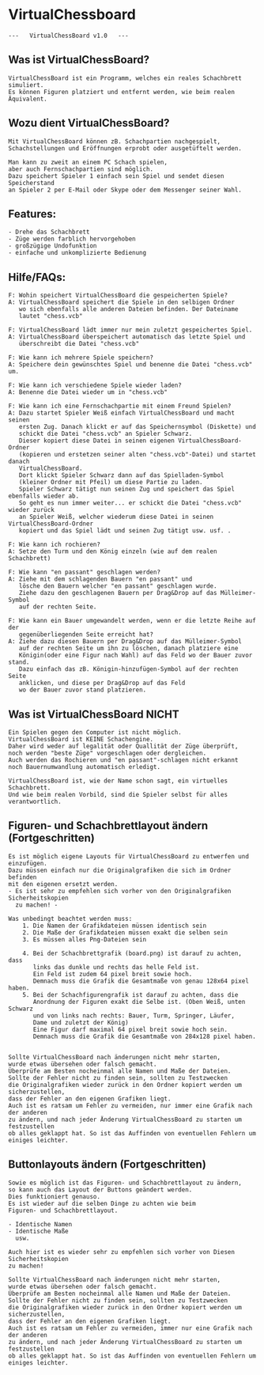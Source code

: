# VirtualChessboard


	---   VirtualChessBoard v1.0   ---


## Was ist VirtualChessBoard?

	VirtualChessBoard ist ein Programm, welches ein reales Schachbrett simuliert.
	Es können Figuren platziert und entfernt werden, wie beim realen Äquivalent.


## Wozu dient VirtualChessBoard?

	Mit VirtualChessBoard können zB. Schachpartien nachgespielt,
	Schachstellungen und Eröffnungen erprobt oder ausgetüftelt werden.

	Man kann zu zweit an einem PC Schach spielen,
	aber auch Fernschachpartien sind möglich.
	Dazu speichert Spieler 1 einfach sein Spiel und sendet diesen Speicherstand
	an Spieler 2 per E-Mail oder Skype oder dem Messenger seiner Wahl.

## Features:
	- Drehe das Schachbrett
	- Züge werden farblich hervorgehoben
	- großzügige Undofunktion
	- einfache und unkomplizierte Bedienung



## Hilfe/FAQs:

	F: Wohin speichert VirtualChessBoard die gespeicherten Spiele?
	A: VirtualChessBoard speichert die Spiele in den selbigen Ordner
	   wo sich ebenfalls alle anderen Dateien befinden. Der Dateiname
	   lautet "chess.vcb"

	F: VirtualChessBoard lädt immer nur mein zuletzt gespeichertes Spiel.
	A: VirtualChessBoard überspeichert automatisch das letzte Spiel und
	   überschreibt die Datei "chess.vcb"

	F: Wie kann ich mehrere Spiele speichern?
	A: Speichere dein gewünschtes Spiel und benenne die Datei "chess.vcb" um.

	F: Wie kann ich verschiedene Spiele wieder laden?
	A: Benenne die Datei wieder um in "chess.vcb"

	F: Wie kann ich eine Fernschachpartie mit einem Freund Spielen?
	A: Dazu startet Spieler Weiß einfach VirtualChessBoard und macht seinen
	   ersten Zug. Danach klickt er auf das Speichernsymbol (Diskette) und
	   schickt die Datei "chess.vcb" an Spieler Schwarz.
	   Dieser kopiert diese Datei in seinen eigenen VirtualChessBoard-Ordner
	   (kopieren und erstetzen seiner alten "chess.vcb"-Datei) und startet danach
	   VirtualChessBoard.
	   Dort klickt Spieler Schwarz dann auf das Spielladen-Symbol 
	   (kleiner Ordner mit Pfeil) um diese Partie zu laden.
	   Spieler Schwarz tätigt nun seinen Zug und speichert das Spiel ebenfalls wieder ab.
	   So geht es nun immer weiter... er schickt die Datei "chess.vcb" wieder zurück
	   an Spieler Weiß, welcher wiederum diese Datei in seinen VirtualChessBoard-Ordner
	   kopiert und das Spiel lädt und seinen Zug tätigt usw. usf. .

	F: Wie kann ich rochieren?
	A: Setze den Turm und den König einzeln (wie auf dem realen Schachbrett)

	F: Wie kann "en passant" geschlagen werden?
	A: Ziehe mit dem schlagenden Bauern "en passant" und
	   lösche den Bauern welcher "en passant" geschlagen wurde.
	   Ziehe dazu den geschlagenen Bauern per Drag&Drop auf das Mülleimer-Symbol
	   auf der rechten Seite.

	F: Wie kann ein Bauer umgewandelt werden, wenn er die letzte Reihe auf der
	   gegenüberliegenden Seite erreicht hat?
	A: Ziehe dazu diesen Bauern per Drag&Drop auf das Mülleimer-Symbol
	   auf der rechten Seite um ihn zu löschen, danach platziere eine
	   Königin(oder eine Figur nach Wahl) auf das Feld wo der Bauer zuvor stand.
	   Dazu einfach das zB. Königin-hinzufügen-Symbol auf der rechten Seite
	   anklicken, und diese per Drag&Drop auf das Feld
	   wo der Bauer zuvor stand platzieren.





## Was ist VirtualChessBoard NICHT
	
	Ein Spielen gegen den Computer ist nicht möglich.
	VirtualChessBoard ist KEINE Schachengine.
	Daher wird weder auf legalität oder Quallität der Züge überprüft,
	noch werden "beste Züge" vorgeschlagen oder dergleichen.
	Auch werden das Rochieren und "en passant"-schlagen nicht erkannt 
	noch Bauernumwandlung automatisch erledigt.

	VirtualChessBoard ist, wie der Name schon sagt, ein virtuelles Schachbrett.
	Und wie beim realen Vorbild, sind die Spieler selbst für alles verantwortlich.






## Figuren- und Schachbrettlayout ändern (Fortgeschritten)

	Es ist möglich eigene Layouts für VirtualChessBoard zu entwerfen und
	einzufügen.
	Dazu müssen einfach nur die Originalgrafiken die sich im Ordner befinden
	mit den eigenen ersetzt werden.
	- Es ist sehr zu empfehlen sich vorher von den Originalgrafiken Sicherheitskopien
	  zu machen! -
	
	Was unbedingt beachtet werden muss:
		1. Die Namen der Grafikdateien müssen identisch sein
		2. Die Maße der Grafikdateien müssen exakt die selben sein
		3. Es müssen alles Png-Dateien sein

		4. Bei der Schachbrettgrafik (board.png) ist darauf zu achten, dass
		   links das dunkle und rechts das helle Feld ist.
		   Ein Feld ist zudem 64 pixel breit sowie hoch.
		   Demnach muss die Grafik die Gesamtmaße von genau 128x64 pixel haben.
		5. Bei der Schachfigurengrafik ist darauf zu achten, dass die
		   Anordnung der Figuren exakt die Selbe ist. (Oben Weiß, unten Schwarz
		   und von links nach rechts: Bauer, Turm, Springer, Läufer,
		   Dame und zuletzt der König)
		   Eine Figur darf maximal 64 pixel breit sowie hoch sein.
		   Demnach muss die Grafik die Gesamtmaße von 284x128 pixel haben.


	Sollte VirtualChessBoard nach änderungen nicht mehr starten,
	wurde etwas übersehen oder falsch gemacht.
	Überprüfe am Besten nocheinmal alle Namen und Maße der Dateien.
	Sollte der Fehler nicht zu finden sein, sollten zu Testzwecken
	die Originalgrafiken wieder zurück in den Ordner kopiert werden um sicherzustellen,
	dass der Fehler an den eigenen Grafiken liegt.
	Auch ist es ratsam um Fehler zu vermeiden, nur immer eine Grafik nach der anderen
	zu ändern, und nach jeder Änderung VirtualChessBoard zu starten um festzustellen
	ob alles geklappt hat. So ist das Auffinden von eventuellen Fehlern um einiges leichter.



## Buttonlayouts ändern (Fortgeschritten)
	
	Sowie es möglich ist das Figuren- und Schachbrettlayout zu ändern,
	so kann auch das Layout der Buttons geändert werden.
	Dies funktioniert genauso.
	Es ist wieder auf die selben Dinge zu achten wie beim
	Figuren- und Schachbrettlayout.

	- Identische Namen
	- Identische Maße
	  usw.

	Auch hier ist es wieder sehr zu empfehlen sich vorher von Diesen Sicherheitskopien
	zu machen!

	Sollte VirtualChessBoard nach änderungen nicht mehr starten,
	wurde etwas übersehen oder falsch gemacht.
	Überprüfe am Besten nocheinmal alle Namen und Maße der Dateien.
	Sollte der Fehler nicht zu finden sein, sollten zu Testzwecken
	die Originalgrafiken wieder zurück in den Ordner kopiert werden um sicherzustellen,
	dass der Fehler an den eigenen Grafiken liegt.
	Auch ist es ratsam um Fehler zu vermeiden, immer nur eine Grafik nach der anderen
	zu ändern, und nach jeder Änderung VirtualChessBoard zu starten um festzustellen
	ob alles geklappt hat. So ist das Auffinden von eventuellen Fehlern um einiges leichter.




